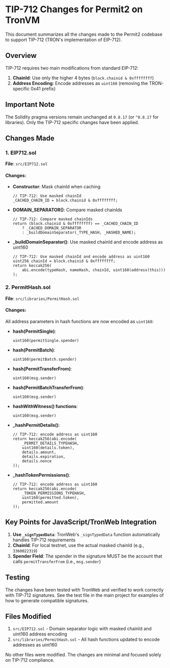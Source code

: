 # TIP-712 Changes for Permit2 on TronVM

This document summarizes all the changes made to the Permit2 codebase to support TIP-712 (TRON's implementation of EIP-712).

## Overview

TIP-712 requires two main modifications from standard EIP-712:
1. **ChainId**: Use only the higher 4 bytes (`block.chainid & 0xffffffff`)
2. **Address Encoding**: Encode addresses as `uint160` (removing the TRON-specific 0x41 prefix)

## Important Note

The Solidity pragma versions remain unchanged at `0.8.17` (or `^0.8.17` for libraries). Only the TIP-712 specific changes have been applied.

## Changes Made

### 1. EIP712.sol

**File**: `src/EIP712.sol`

#### Changes:
- **Constructor**: Mask chainId when caching
  ```solidity
  // TIP-712: Use masked chainId
  _CACHED_CHAIN_ID = block.chainid & 0xffffffff;
  ```

- **DOMAIN_SEPARATOR()**: Compare masked chainIds
  ```solidity
  // TIP-712: Compare masked chainIds
  return (block.chainid & 0xffffffff) == _CACHED_CHAIN_ID
      ? _CACHED_DOMAIN_SEPARATOR
      : _buildDomainSeparator(_TYPE_HASH, _HASHED_NAME);
  ```

- **_buildDomainSeparator()**: Use masked chainId and encode address as uint160
  ```solidity
  // TIP-712: Use masked chainId and encode address as uint160
  uint256 chainId = block.chainid & 0xffffffff;
  return keccak256(
      abi.encode(typeHash, nameHash, chainId, uint160(address(this)))
  );
  ```

### 2. PermitHash.sol

**File**: `src/libraries/PermitHash.sol`

#### Changes:
All address parameters in hash functions are now encoded as `uint160`:

- **hash(PermitSingle)**: 
  ```solidity
  uint160(permitSingle.spender)
  ```

- **hash(PermitBatch)**:
  ```solidity
  uint160(permitBatch.spender)
  ```

- **hash(PermitTransferFrom)**:
  ```solidity
  uint160(msg.sender)
  ```

- **hash(PermitBatchTransferFrom)**:
  ```solidity
  uint160(msg.sender)
  ```

- **hashWithWitness() functions**:
  ```solidity
  uint160(msg.sender)
  ```

- **_hashPermitDetails()**:
  ```solidity
  // TIP-712: encode address as uint160
  return keccak256(abi.encode(
      _PERMIT_DETAILS_TYPEHASH, 
      uint160(details.token), 
      details.amount, 
      details.expiration, 
      details.nonce
  ));
  ```

- **_hashTokenPermissions()**:
  ```solidity
  // TIP-712: encode address as uint160
  return keccak256(abi.encode(
      _TOKEN_PERMISSIONS_TYPEHASH, 
      uint160(permitted.token), 
      permitted.amount
  ));
  ```

## Key Points for JavaScript/TronWeb Integration

1. **Use `_signTypedData`**: TronWeb's `_signTypedData` function automatically handles TIP-712 requirements
2. **ChainId**: For local testnet, use the actual masked chainId (e.g., `3360022319`)
3. **Spender Field**: The spender in the signature MUST be the account that calls `permitTransferFrom` (i.e., `msg.sender`)

## Testing

The changes have been tested with TronWeb and verified to work correctly with TIP-712 signatures. See the test file in the main project for examples of how to generate compatible signatures.

## Files Modified

1. `src/EIP712.sol` - Domain separator logic with masked chainId and uint160 address encoding
2. `src/libraries/PermitHash.sol` - All hash functions updated to encode addresses as uint160

No other files were modified. The changes are minimal and focused solely on TIP-712 compliance. 